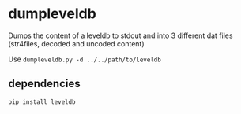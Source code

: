 # dumpleveldb

Dumps the content of a leveldb to stdout and into 3 different dat files (str4files, decoded and uncoded content)

Use `dumpleveldb.py -d ../../path/to/leveldb`

## dependencies
`pip install leveldb`

